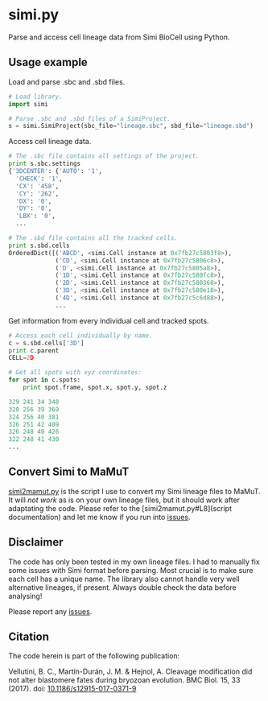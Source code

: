 # simi.py

Parse and access cell lineage data from Simi BioCell using Python.

## Usage example

Load and parse .sbc and .sbd files.

```python
# Load library.
import simi

# Parse .sbc and .sbd files of a SimiProject.
s = simi.SimiProject(sbc_file="lineage.sbc", sbd_file="lineage.sbd")
```

Access cell lineage data.

```python
# The .sbc file contains all settings of the project.
print s.sbc.settings
{'3DCENTER': {'AUTO': '1',
  'CHECK': '1',
  'CX': '458',
  'CY': '262',
  'DX': '0',
  'DY': '0',
  'LBX': '0',
  ...

# The .sbd file contains all the tracked cells.
print s.sbd.cells
OrderedDict([('ABCD', <simi.Cell instance at 0x7fb27c5803f8>),
             ('CD', <simi.Cell instance at 0x7fb27c5806c8>),
             ('D', <simi.Cell instance at 0x7fb27c5805a8>),
             ('1D', <simi.Cell instance at 0x7fb27c580fc8>),
             ('2D', <simi.Cell instance at 0x7fb27c580368>),
             ('3D', <simi.Cell instance at 0x7fb27c580e18>),
             ('4D', <simi.Cell instance at 0x7fb27c5c6d88>),
             ...
```

Get information from every individual cell and tracked spots.

```python
# Access each cell individually by name.
c = s.sbd.cells['3D']
print c.parent
CELL=2D

# Get all spots with xyz coordinates:
for spot in c.spots:
    print spot.frame, spot.x, spot.y, spot.z

329 241 34 348
320 256 39 369
324 256 40 381
326 251 42 409
326 248 40 426
322 248 41 430
...
```

## Convert Simi to MaMuT

[simi2mamut.py](simi2mamut.py) is the script I use to convert my Simi lineage
files to MaMuT. It will _not work_ as is on your own lineage files, but it
should work after adaptating the code. Please refer to the
[simi2mamut.py#L8](script documentation) and let me know if you run into
[issues](https://github.com/nelas/simi.py/issues).

## Disclaimer

The code has only been tested in my own lineage files. I had to manually fix
some issues with Simi format before parsing. Most crucial is to make sure each
cell has a unique name. The library also cannot handle very well alternative
lineages, if present. Always double check the data before analysing!

Please report any [issues](https://github.com/nelas/simi.py/issues).

## Citation

The code herein is part of the following publication:

Vellutini, B. C., Martín-Durán, J. M. & Hejnol, A. Cleavage modification did
not alter blastomere fates during bryozoan evolution. BMC Biol. 15, 33 (2017).
doi: [10.1186/s12915-017-0371-9](http://dx.doi.org/10.1186/s12915-017-0371-9)

